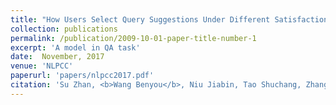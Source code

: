 ```yaml
---
title: "How Users Select Query Suggestions Under Different Satisfaction States?."
collection: publications
permalink: /publication/2009-10-01-paper-title-number-1
excerpt: 'A model in QA task'
date:  November, 2017
venue: 'NLPCC'
paperurl: 'papers/nlpcc2017.pdf'
citation: 'Su Zhan, <b>Wang Benyou</b>, Niu Jiabin, Tao Shuchang, Zhang Peng, Song Dawei. (2017). &quot;Enhanced Embedding based Attentive Pooling Network for Answer Selection.&quot; <i>NLPCC</i>.' 
---
```

